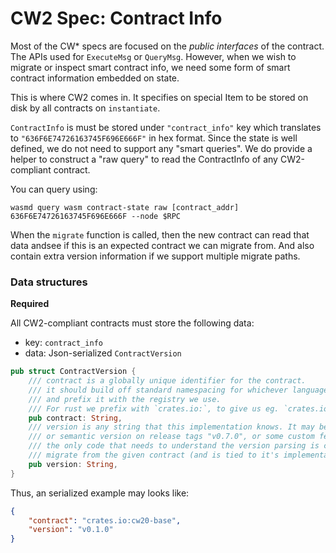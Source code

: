 # CW2 Spec: Contract Info

Most of the CW* specs are focused on the *public interfaces*
of the contract. The APIs used for `ExecuteMsg` or `QueryMsg`.
However, when we wish to migrate or inspect smart contract info,
we need some form of smart contract information embedded on state.

This is where CW2 comes in. It specifies on special Item to
be stored on disk by all contracts on `instantiate`. 

`ContractInfo` is must be stored under `"contract_info"` key which translates 
to `"636F6E74726163745F696E666F"` in hex format.
Since the state is well defined, we do not need to support any "smart queries".
We do provide a helper to construct a "raw query" to read the ContractInfo
of any CW2-compliant contract.

You can query using:
```shell
wasmd query wasm contract-state raw [contract_addr] 636F6E74726163745F696E666F --node $RPC
```

When the `migrate` function is called, then the new contract
can read that data andsee if this is an expected contract we can 
migrate from. And also contain extra version information if we 
support multiple migrate paths.

### Data structures

**Required**

All CW2-compliant contracts must store the following data:

* key: `contract_info`
* data: Json-serialized `ContractVersion`

```rust
pub struct ContractVersion {
    /// contract is a globally unique identifier for the contract.
    /// it should build off standard namespacing for whichever language it is in,
    /// and prefix it with the registry we use.
    /// For rust we prefix with `crates.io:`, to give us eg. `crates.io:cw20-base`
    pub contract: String,
    /// version is any string that this implementation knows. It may be simple counter "1", "2".
    /// or semantic version on release tags "v0.7.0", or some custom feature flag list.
    /// the only code that needs to understand the version parsing is code that knows how to
    /// migrate from the given contract (and is tied to it's implementation somehow)
    pub version: String,
}
```

Thus, an serialized example may looks like:

```json
{
    "contract": "crates.io:cw20-base",
    "version": "v0.1.0"
}
```
